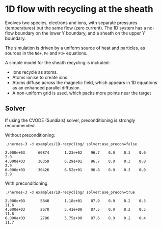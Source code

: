 1D flow with recycling at the sheath
====================================

Evolves two species, electrons and ions, with separate pressures
(temperatures) but the same flow (zero current). The 1D system
has a no-flow boundary on the lower Y boundary, and a sheath on
the upper Y boundary.

The simulation is driven by a uniform source of heat and particles,
as sources in the `Nd+`, `Pe` and `Pd+` equations.

A simple model for the sheath recycling is included:

 - Ions recycle as atoms.
 - Atoms ionise to create ions.
 - Atoms diffuse across the magnetic field, which appears in 1D
   equations as an enhanced parallel diffusion.
 - A non-uniform grid is used, which packs more points near the target


Solver
------

If using the CVODE (Sundials) solver, preconditioning is strongly recommended.

Without preconditioning:

    ./hermes-3 -d examples/1D-recycling/ solver:use_precon=false

    2.000e+03      60874       1.23e+02    96.7    0.0    0.3    0.0    2.9
    4.000e+03      30359       6.29e+01    96.7    0.0    0.3    0.0    2.9
    6.000e+03      30426       6.52e+01    96.8    0.0    0.3    0.0    2.9

With preconditioning:

    ./hermes-3 -d examples/1D-recycling/ solver:use_precon=true

    2.000e+03       5840       1.18e+01    87.9    0.0    0.2    0.3   11.6
    4.000e+03       2670       5.41e+00    87.5    0.0    0.2    0.5   11.8
    6.000e+03       2786       5.75e+00    87.6    0.0    0.2    0.4   11.7
